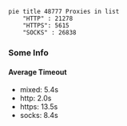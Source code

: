 
```mermaid
pie title 48777 Proxies in list
    "HTTP" : 21278
    "HTTPS": 5615
    "SOCKS" : 26838
```

### Some Info
#### Average Timeout

- mixed: 5.4s
- http: 2.0s
- https: 13.5s
- socks: 8.4s